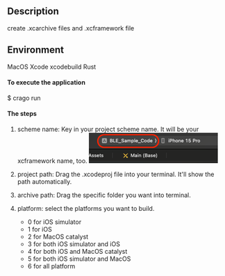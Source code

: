## Description
create .xcarchive files and .xcframework file

## Environment
MacOS
Xcode
xcodebuild
Rust

#### To execute the application
$ crago run

#### The steps
1. scheme name: Key in your project scheme name. It will be your xcframework name, too.
![image](https://raw.githubusercontent.com/mirrorsalt667/rust-xcframework_creator/master/images/scheme.png)

2. project path: Drag the .xcodeproj file into your terminal. It'll show the path automatically.

3. archive path: Drag the specific folder you want into terminal.

4. platform: select the platforms you want to build.
    - 0 for iOS simulator
    - 1 for iOS
    - 2 for MacOS catalyst
    - 3 for both iOS simulator and iOS
    - 4 for both iOS and MacOS catalyst
    - 5 for both iOS simulator and MacOS
    - 6 for all platform


